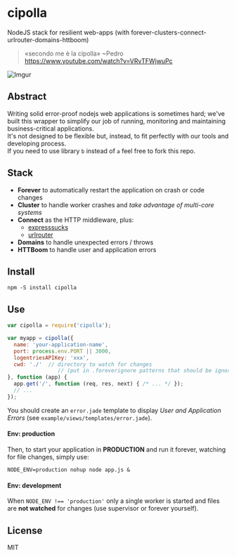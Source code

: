 cipolla
=======

NodeJS stack for resilient web-apps (with forever-clusters-connect-urlrouter-domains-httboom)

> «secondo me è la cipolla» ~Pedro  
> https://www.youtube.com/watch?v=VRvTFWjwuPc

![Imgur](http://i.imgur.com/oeMGr0o.jpg)


## Abstract

Writing solid error-proof nodejs web applications is sometimes hard; we've built this wrapper to simplify our job of running, monitoring and maintaining business-critical applications.  
It's not designed to be flexible but, instead, to fit perfectly with our tools and developing process.  
If you need to use library ```b``` instead of ```a``` feel free to fork this repo.


## Stack

* **Forever** to automatically restart the application on crash or code changes
* **Cluster** to handle worker crashes and *take advantage of multi-core systems*
* **Connect** as the HTTP middleware, plus:
    *  [expresssucks](https://gist.github.com/lusentis/7216186)
    *  [urlrouter](https://github.com/fengmk2/urlrouter)
* **Domains** to handle unexpected errors / throws
* **HTTBoom** to handle user and application errors


## Install

    npm -S install cipolla


## Use

```javascript
var cipolla = require('cipolla');

var myapp = cipolla({
  name: 'your-application-name',
  port: process.env.PORT || 3000,
  logentriesAPIKey: 'xxx',
  cwd: './'  // directory to watch for changes
                // (put in .foreverignore patterns that should be ignored)
}, function (app) {
  app.get('/', function (req, res, next) { /* ... */ });
  // ...
});
```

You should create an ```error.jade``` template to display *User and Application Errors* (see ```example/views/templates/error.jade```).

#### Env: production

Then, to start your application in **PRODUCTION** and run it forever, watching for file changes, simply use:
```
NODE_ENV=production nohup node app.js &
```

#### Env: development

When ```NODE_ENV !== 'production'``` only a single worker is started and files are **not watched** for changes (use supervisor or forever yourself).


## License

MIT
